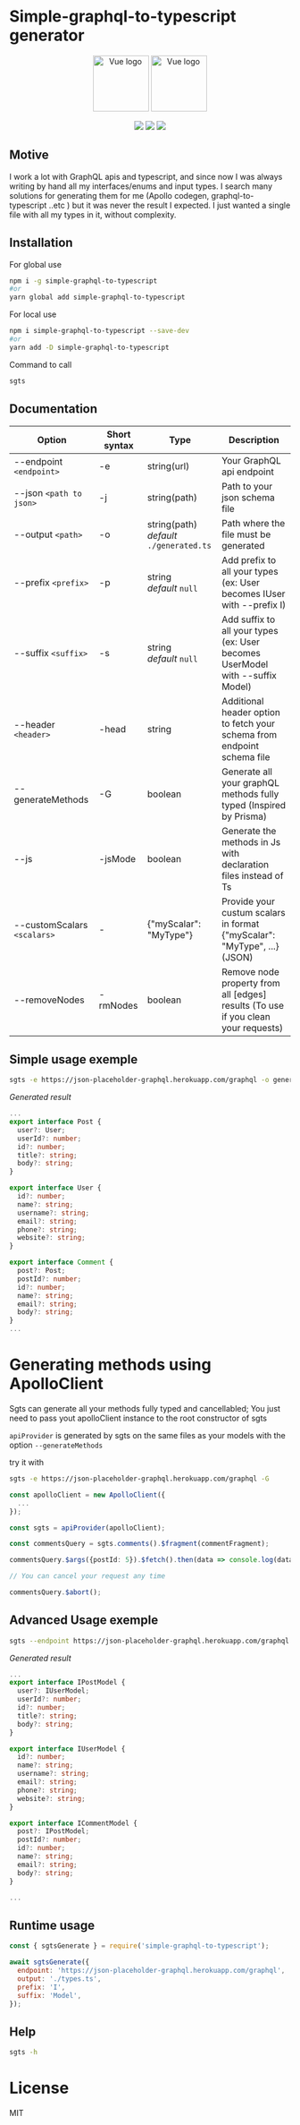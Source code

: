 # Simple-graphql-to-typescript generator

<p align="center">
<img width="100" src="https://raw.githubusercontent.com/remojansen/logo.ts/master/ts.png" alt="Vue logo">
<img width="100" src="https://upload.wikimedia.org/wikipedia/commons/thumb/1/17/GraphQL_Logo.svg/1200px-GraphQL_Logo.svg.png" alt="Vue logo">
</p>
<p align='center'>
<img src='https://img.shields.io/npm/v/simple-graphql-to-typescript.svg'>
<img src='https://img.shields.io/npm/dm/simple-graphql-to-typescript.svg'>
<img src='https://img.shields.io/npm/l/simple-graphql-to-typescript.svg'>
</p>

## **Motive**

I work a lot with GraphQL apis and typescript, and since now I was always writing by hand all my interfaces/enums and input types.
I search many solutions for generating them for me (Apollo codegen, graphql-to-typescript ..etc ) but it was never the result I expected. I just wanted a single file with all my types in it, without complexity.


## **Installation**

For global use

```bash
npm i -g simple-graphql-to-typescript
#or
yarn global add simple-graphql-to-typescript
```

For local use

```bash
npm i simple-graphql-to-typescript --save-dev
#or
yarn add -D simple-graphql-to-typescript
```

Command to call

```bash
sgts
```

## **Documentation**

| Option                      | Short syntax | Type                                         | Description                                                                       |
| --------------------------- | ------------ | -------------------------------------------- | --------------------------------------------------------------------------------- |
| --endpoint `<endpoint>`     | -e           | string(url)                                  | Your GraphQL api endpoint                                                         |
| --json `<path to json>`     | -j           | string(path)                                 | Path to your json schema file                                                     |
| --output `<path>`           | -o           | string(path) <br> *default* `./generated.ts` | Path where the file must be generated                                             |
| --prefix `<prefix>`         | -p           | string <br> *default* `null`                 | Add prefix to all your types (ex: User becomes IUser with --prefix I)             |
| --suffix `<suffix>`         | -s           | string <br> *default* `null`                 | Add suffix to all your types (ex: User becomes UserModel with --suffix Model)     |
| --header `<header>`         | -head        | string                                       | Additional header option to fetch your schema from endpoint schema file           |
| --generateMethods           | -G           | boolean                                      | Generate all your graphQL methods fully typed (Inspired by Prisma)                |
| --js                        | -jsMode      | boolean                                      | Generate the methods in Js with declaration files instead of Ts                   |
| --customScalars `<scalars>` | -            | {"myScalar": "MyType"}                       | Provide your custum scalars in format {"myScalar": "MyType", ...}  (JSON)         |
| --removeNodes               | -rmNodes     | boolean                                      | Remove node property from all [edges] results (To use if you clean your requests) |


## Simple usage exemple

```bash
sgts -e https://json-placeholder-graphql.herokuapp.com/graphql -o generated.ts
```

*Generated result*

```typescript
...
export interface Post {
  user?: User;
  userId?: number;
  id?: number;
  title?: string;
  body?: string;
}

export interface User {
  id?: number;
  name?: string;
  username?: string;
  email?: string;
  phone?: string;
  website?: string;
}

export interface Comment {
  post?: Post;
  postId?: number;
  id?: number;
  name?: string;
  email?: string;
  body?: string;
}
...
```

# Generating methods using ApolloClient

Sgts can generate all your methods fully typed and cancellabled;
You just need to pass yout apolloClient instance to the root constructor of sgts

`apiProvider` is generated by sgts on the same files as your models with the option `--generateMethods`

try it with

```bash
sgts -e https://json-placeholder-graphql.herokuapp.com/graphql -G
```


```typescript
const apolloClient = new ApolloClient({
  ...
});

const sgts = apiProvider(apolloClient);

const commentsQuery = sgts.comments().$fragment(commentFragment);

commentsQuery.$args({postId: 5}).$fetch().then(data => console.log(data))

// You can cancel your request any time

commentsQuery.$abort();

```



## Advanced Usage exemple

```bash
sgts --endpoint https://json-placeholder-graphql.herokuapp.com/graphql --output generated.ts --prefix I --suffix Model
```

*Generated result*

```typescript
...
export interface IPostModel {
  user?: IUserModel;
  userId?: number;
  id?: number;
  title?: string;
  body?: string;
}

export interface IUserModel {
  id?: number;
  name?: string;
  username?: string;
  email?: string;
  phone?: string;
  website?: string;
}

export interface ICommentModel {
  post?: IPostModel;
  postId?: number;
  id?: number;
  name?: string;
  email?: string;
  body?: string;
}

...
```

## Runtime usage

```javascript
const { sgtsGenerate } = require('simple-graphql-to-typescript');

await sgtsGenerate({
  endpoint: 'https://json-placeholder-graphql.herokuapp.com/graphql',
  output: './types.ts',
  prefix: 'I',
  suffix: 'Model',
});
```



## Help

```bash
sgts -h
```


# License

MIT